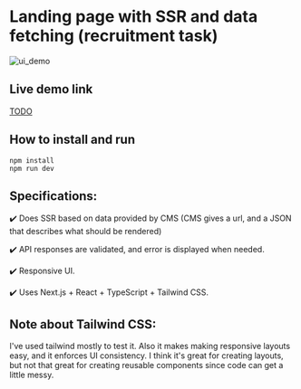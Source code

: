 # Landing page with SSR and data fetching (recruitment task)

![ui_demo](TODO)

## Live demo link

[TODO](TODO)

## How to install and run

```
npm install
npm run dev
```

## Specifications:

✔️ Does SSR based on data provided by CMS (CMS gives a url, and a JSON that describes what should be rendered)

✔️ API responses are validated, and error is displayed when needed.

✔️ Responsive UI.

✔️ Uses Next.js + React + TypeScript + Tailwind CSS.

## Note about Tailwind CSS:

I've used tailwind mostly to test it. Also it makes making responsive layouts easy,
and it enforces UI consistency. I think it's great for creating layouts, but not that
great for creating reusable components since code can get a little messy.
